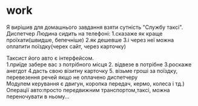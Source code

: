 work
====

Я вирішив для домашнього завдання взяти сутність "Службу таксі".  
Диспетчер 
Людина сидить на телефоні:
1.сказаже як краще проїхати(швидше, бепечніше)
2.як дешевше
3.і через неї можна оплатити поїздку(черех сайт, через карточку)

Таксист його авто є інтерфейсом.   
1.приїде забере вас з потрібного місця 
2. відвезе в потрібне
3.роскаже анегдот 
4.дасть свою візитну карточку
5. візьме гроші за поїздку, перевезення речей якщо не  оплачено диспетчеру       
Модулем керування є двигун, коропка передач, кермо, колеса і тд.)
Операції авто:просто передвижним  транспортом,таксі, можна переночувати в ньому...
